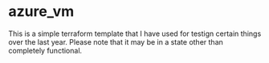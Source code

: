 # azure_vm

This is a simple terraform template that I have used for testign certain things over the last year. Please note that it may be in a state other 
than completely functional. 
